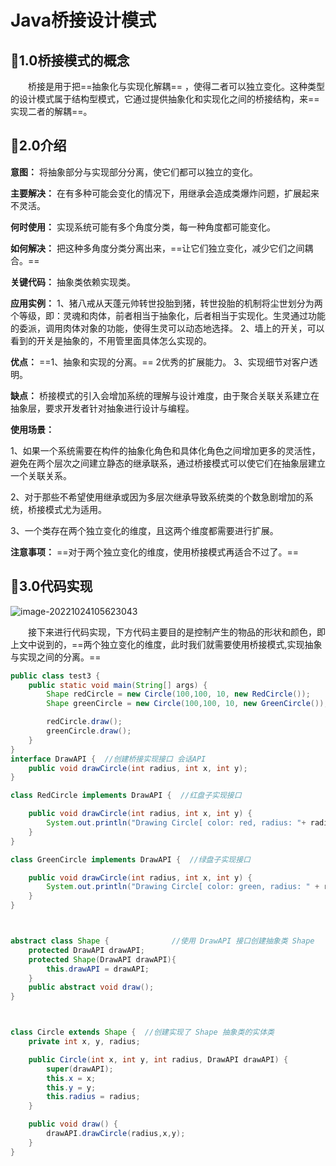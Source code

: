 # Java桥接设计模式

## :cactus:1.0桥接模式的概念

&emsp;&emsp;桥接是用于把==抽象化与实现化解耦== ，使得二者可以独立变化。这种类型的设计模式属于结构型模式，它通过提供抽象化和实现化之间的桥接结构，来==实现二者的解耦==。

## :apple:2.0介绍

**意图：** 将抽象部分与实现部分分离，使它们都可以独立的变化。

**主要解决：** 在有多种可能会变化的情况下，用继承会造成类爆炸问题，扩展起来不灵活。

**何时使用：** 实现系统可能有多个角度分类，每一种角度都可能变化。

**如何解决：** 把这种多角度分类分离出来，==让它们独立变化，减少它们之间耦合。==

**关键代码：** 抽象类依赖实现类。

**应用实例：**  1、猪八戒从天蓬元帅转世投胎到猪，转世投胎的机制将尘世划分为两个等级，即：灵魂和肉体，前者相当于抽象化，后者相当于实现化。生灵通过功能的委派，调用肉体对象的功能，使得生灵可以动态地选择。 2、墙上的开关，可以看到的开关是抽象的，不用管里面具体怎么实现的。

**优点：**  ==1、抽象和实现的分离。==   2优秀的扩展能力。 3、实现细节对客户透明。

**缺点：** 桥接模式的引入会增加系统的理解与设计难度，由于聚合关联关系建立在抽象层，要求开发者针对抽象进行设计与编程。

**使用场景：** 

 1、如果一个系统需要在构件的抽象化角色和具体化角色之间增加更多的灵活性，避免在两个层次之间建立静态的继承联系，通过桥接模式可以使它们在抽象层建立一个关联关系。

 2、对于那些不希望使用继承或因为多层次继承导致系统类的个数急剧增加的系统，桥接模式尤为适用。 

3、一个类存在两个独立变化的维度，且这两个维度都需要进行扩展。

**注意事项：** ==对于两个独立变化的维度，使用桥接模式再适合不过了。==

## :newspaper:3.0代码实现



![image-20221024105623043](https://pic-1313413291.cos.ap-nanjing.myqcloud.com/image-20221024105623043.png)

&emsp;&emsp;接下来进行代码实现，下方代码主要目的是控制产生的物品的形状和颜色，即上文中说到的，==两个独立变化的维度，此时我们就需要使用桥接模式,实现抽象与实现之间的分离。==

```java
public class test3 {
    public static void main(String[] args) {
        Shape redCircle = new Circle(100,100, 10, new RedCircle());
        Shape greenCircle = new Circle(100,100, 10, new GreenCircle());

        redCircle.draw();
        greenCircle.draw();
    }
}
interface DrawAPI {  //创建桥接实现接口 会话API
    public void drawCircle(int radius, int x, int y);
}

class RedCircle implements DrawAPI {  //红盘子实现接口

    public void drawCircle(int radius, int x, int y) {
        System.out.println("Drawing Circle[ color: red, radius: "+ radius +", x: " +x+", "+ y +"]");
    }
}

class GreenCircle implements DrawAPI {  //绿盘子实现接口

    public void drawCircle(int radius, int x, int y) {
        System.out.println("Drawing Circle[ color: green, radius: " + radius +", x: " +x+", "+ y +"]");
    }
}



abstract class Shape {              //使用 DrawAPI 接口创建抽象类 Shape  《核心部分》
    protected DrawAPI drawAPI;
    protected Shape(DrawAPI drawAPI){
        this.drawAPI = drawAPI;
    }
    public abstract void draw();
}



class Circle extends Shape {  //创建实现了 Shape 抽象类的实体类 
    private int x, y, radius;

    public Circle(int x, int y, int radius, DrawAPI drawAPI) {
        super(drawAPI);
        this.x = x;
        this.y = y;
        this.radius = radius;
    }

    public void draw() {
        drawAPI.drawCircle(radius,x,y);
    }
}
```

